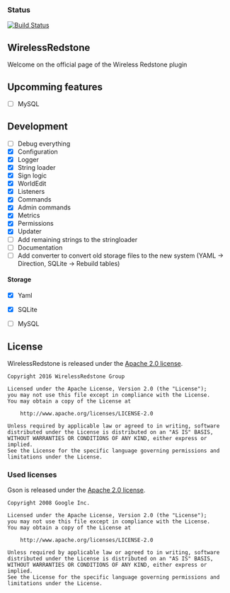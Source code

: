 ### Status
[![Build Status](https://travis-ci.org/WirelessRedstoneGroup/WirelessRedstone.svg?branch=master)](https://travis-ci.org/WirelessRedstoneGroup/WirelessRedstone)

## WirelessRedstone
Welcome on the official page of the Wireless Redstone plugin

## Upcomming features

- [ ] MySQL

## Development

- [ ] Debug everything
- [x] Configuration
- [x] Logger
- [x] String loader
- [x] Sign logic
- [x] WorldEdit
- [x] Listeners
- [x] Commands
- [x] Admin commands
- [x] Metrics
- [x] Permissions
- [x] Updater
- [ ] Add remaining strings to the stringloader
- [ ] Documentation
- [ ] Add converter to convert old storage files to the new system (YAML -> Direction, SQLite -> Rebuild tables)

#### Storage
- [x] Yaml
- [X] SQLite
- [ ] MySQL


## License

WirelessRedstone is released under the [Apache 2.0 license](LICENSE).

```
Copyright 2016 WirelessRedstone Group

Licensed under the Apache License, Version 2.0 (the "License");
you may not use this file except in compliance with the License.
You may obtain a copy of the License at

    http://www.apache.org/licenses/LICENSE-2.0

Unless required by applicable law or agreed to in writing, software
distributed under the License is distributed on an "AS IS" BASIS,
WITHOUT WARRANTIES OR CONDITIONS OF ANY KIND, either express or implied.
See the License for the specific language governing permissions and
limitations under the License.
```

### Used licenses

Gson is released under the [Apache 2.0 license](LICENSE).

```
Copyright 2008 Google Inc.

Licensed under the Apache License, Version 2.0 (the "License");
you may not use this file except in compliance with the License.
You may obtain a copy of the License at

    http://www.apache.org/licenses/LICENSE-2.0

Unless required by applicable law or agreed to in writing, software
distributed under the License is distributed on an "AS IS" BASIS,
WITHOUT WARRANTIES OR CONDITIONS OF ANY KIND, either express or implied.
See the License for the specific language governing permissions and
limitations under the License.
```